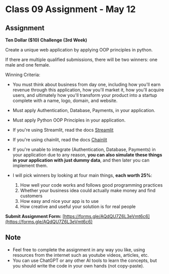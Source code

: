 # Class 09 Assignment - May 12

## Assignment

**Ten Dollar ($10) Challenge (3rd Week)**

Create a unique web application by applying OOP principles in python.

If there are multiple qualified submissions, there will be two winners: one male and one female.

Winning Criteria:
- You must think about business from day one, including how you'll earn revenue through this application, how you'll market it, how you'll acquire users, and ultimately how you'll transform your product into a startup complete with a name, logo, domain, and website.
- Must apply Authentication, Database, Payments, in your application.
- Must apply Python OOP Principles in your application.

- If you're using Streamlit, read the docs [Streamlit](https://docs.streamlit.io/)
- If you're using chainlit, read the docs [Chainlit](https://docs.chainlit.io/get-started/overview)

- If you're unable to integrate (Authentication, Database, Payments) in your application due to any reason, **you can also simulate these things in your application with just dummy data**, and then later you can implement them.

- I will pick winners by looking at four main things, **each worth 25%**:
  1. How well your code works and follows good programming practices
  2. Whether your business idea could actually make money and find customers
  3. How easy and nice your app is to use
  4. How creative and useful your solution is for real people

**Submit Assignment Form:** [https://forms.gle/AQdQU7Z6L3eVmt6c6](https://forms.gle/AQdQU7Z6L3eVmt6c6)

## Note

- Feel free to complete the assignment in any way you like, using resources from the internet such as youtube videos, articles, etc.
- You can use ChatGPT or any other AI tools to learn the concepts, but you should write the code in your own hands (not copy-paste).
